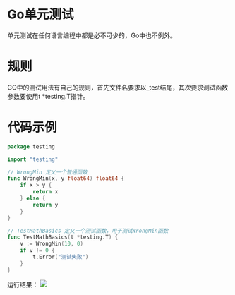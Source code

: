 # Go单元测试
单元测试在任何语言编程中都是必不可少的，Go中也不例外。
# 规则
GO中的测试用法有自己的规则，首先文件名要求以_test结尾，其次要求测试函数参数要使用t *testing.T指针。
# 代码示例

```go
package testing

import "testing"

// WrongMin 定义一个普通函数
func WrongMin(x, y float64) float64 {
	if x > y {
		return x
	} else {
		return y
	}
}

// TestMathBasics 定义一个测试函数，用于测试WrongMin函数
func TestMathBasics(t *testing.T) {
	v := WrongMin(10, 0)
	if v != 0 {
		t.Error("测试失败")
	}
}
```
运行结果：
![](https://itlab1024-1256529903.cos.ap-beijing.myqcloud.com/202208171648989.png)